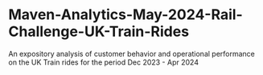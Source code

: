 # Maven-Analytics-May-2024-Rail-Challenge-UK-Train-Rides
An expository analysis of customer behavior and operational performance on the UK Train rides for the period Dec 2023 - Apr 2024
